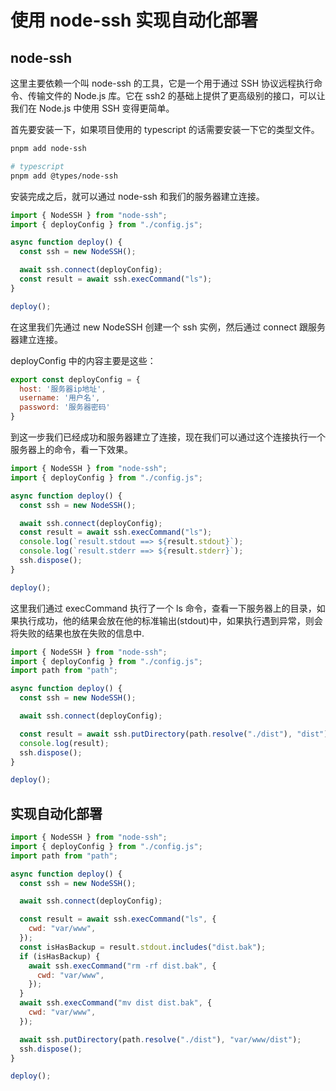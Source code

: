 # 使用 node-ssh 实现自动化部署

## node-ssh

这里主要依赖一个叫 node-ssh 的工具，它是一个用于通过 SSH 协议远程执行命令、传输文件的 Node.js 库。它在 ssh2 的基础上提供了更高级别的接口，可以让我们在 Node.js 中使用 SSH 变得更简单。

首先要安装一下，如果项目使用的 typescript 的话需要安装一下它的类型文件。

```bash
pnpm add node-ssh

# typescript
pnpm add @types/node-ssh
```

安装完成之后，就可以通过 node-ssh 和我们的服务器建立连接。

```js
import { NodeSSH } from "node-ssh";
import { deployConfig } from "./config.js";

async function deploy() {
  const ssh = new NodeSSH();

  await ssh.connect(deployConfig);
  const result = await ssh.execCommand("ls");
}

deploy();
```

在这里我们先通过 new NodeSSH 创建一个 ssh 实例，然后通过 connect 跟服务器建立连接。

deployConfig 中的内容主要是这些：

```js
export const deployConfig = {
  host: '服务器ip地址',
  username: '用户名',
  password: '服务器密码'
}
```

到这一步我们已经成功和服务器建立了连接，现在我们可以通过这个连接执行一个服务器上的命令，看一下效果。

```js
import { NodeSSH } from "node-ssh";
import { deployConfig } from "./config.js";

async function deploy() {
  const ssh = new NodeSSH();

  await ssh.connect(deployConfig);
  const result = await ssh.execCommand("ls");
  console.log(`result.stdout ==> ${result.stdout}`);
  console.log(`result.stderr ==> ${result.stderr}`);
  ssh.dispose();
}

deploy();
```

这里我们通过 execCommand 执行了一个 ls 命令，查看一下服务器上的目录，如果执行成功，他的结果会放在他的标准输出(stdout)中，如果执行遇到异常，则会将失败的结果也放在失败的信息中.


```js
import { NodeSSH } from "node-ssh";
import { deployConfig } from "./config.js";
import path from "path";

async function deploy() {
  const ssh = new NodeSSH();

  await ssh.connect(deployConfig);

  const result = await ssh.putDirectory(path.resolve("./dist"), "dist");
  console.log(result);
  ssh.dispose();
}

deploy();

```

## 实现自动化部署

```js
import { NodeSSH } from "node-ssh";
import { deployConfig } from "./config.js";
import path from "path";

async function deploy() {
  const ssh = new NodeSSH();

  await ssh.connect(deployConfig);

  const result = await ssh.execCommand("ls", {
    cwd: "var/www",
  });
  const isHasBackup = result.stdout.includes("dist.bak");
  if (isHasBackup) {
    await ssh.execCommand("rm -rf dist.bak", {
      cwd: "var/www",
    });
  }
  await ssh.execCommand("mv dist dist.bak", {
    cwd: "var/www",
  });

  await ssh.putDirectory(path.resolve("./dist"), "var/www/dist");
  ssh.dispose();
}

deploy();
```




